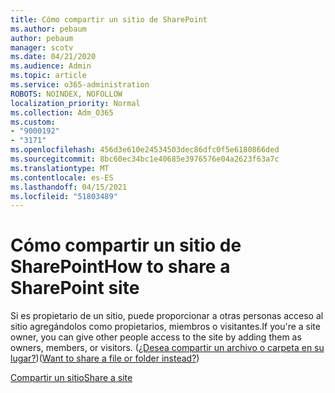 ```yaml
---
title: Cómo compartir un sitio de SharePoint
ms.author: pebaum
author: pebaum
manager: scotv
ms.date: 04/21/2020
ms.audience: Admin
ms.topic: article
ms.service: o365-administration
ROBOTS: NOINDEX, NOFOLLOW
localization_priority: Normal
ms.collection: Adm_O365
ms.custom:
- "9000192"
- "3171"
ms.openlocfilehash: 456d3e610e24534503dec86dfc0f5e6180866ded
ms.sourcegitcommit: 8bc60ec34bc1e40685e3976576e04a2623f63a7c
ms.translationtype: MT
ms.contentlocale: es-ES
ms.lasthandoff: 04/15/2021
ms.locfileid: "51803489"
---
```

# <a name="how-to-share-a-sharepoint-site"></a><span data-ttu-id="b53c4-102">Cómo compartir un sitio de SharePoint</span><span class="sxs-lookup"><span data-stu-id="b53c4-102">How to share a SharePoint site</span></span>

<span data-ttu-id="b53c4-103">Si es propietario de un sitio, puede proporcionar a otras personas acceso al sitio agregándolos como propietarios, miembros o visitantes.</span><span class="sxs-lookup"><span data-stu-id="b53c4-103">If you're a site owner, you can give other people access to the site by adding them as owners, members, or visitors.</span></span> <span data-ttu-id="b53c4-104">([¿Desea compartir un archivo o carpeta en su lugar?](https://support.office.com/article/share-sharepoint-files-or-folders-1fe37332-0f9a-4719-970e-d2578da4941c))</span><span class="sxs-lookup"><span data-stu-id="b53c4-104">([Want to share a file or folder instead?](https://support.office.com/article/share-sharepoint-files-or-folders-1fe37332-0f9a-4719-970e-d2578da4941c))</span></span>

[<span data-ttu-id="b53c4-105">Compartir un sitio</span><span class="sxs-lookup"><span data-stu-id="b53c4-105">Share a site</span></span>](https://support.office.com/article/share-a-site-958771a8-d041-4eb8-b51c-afea2eae3658)
